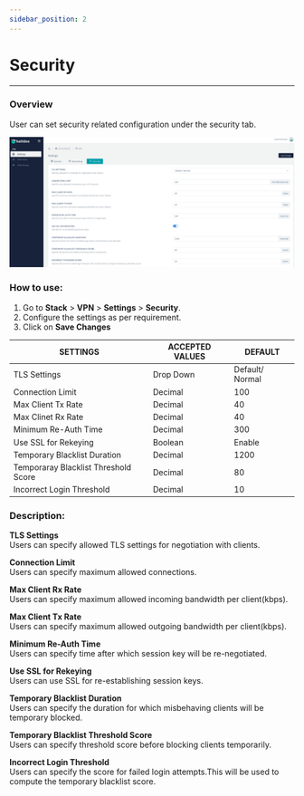 ```yaml
---
sidebar_position: 2
---
```


# Security

---

### Overview

User can set security related configuration under the security tab.

![security](/img/gslb/security.png)  


### How to use:
1. Go to **Stack** > **VPN** > **Settings** > **Security**.  
2. Configure the settings as per requirement.  
3. Click on **Save Changes**  


| SETTINGS                             | ACCEPTED VALUES | DEFAULT         |
|--------------------------------------|-----------------|-----------------|
| TLS Settings                         | Drop Down       | Default/ Normal |
| Connection Limit                     | Decimal         | 100             |
| Max Client Tx Rate                   | Decimal         | 40              |
| Max Clinet Rx Rate                   | Decimal         | 40              |
| Minimum Re-Auth Time                 | Decimal         | 300             |
| Use SSL for Rekeying                 | Boolean         | Enable          |
| Temporary Blacklist Duration         | Decimal         |  1200           |
| Temporaray Blacklist Threshold Score | Decimal         | 80              |
| Incorrect Login Threshold            | Decimal         | 10              |


### Description:

**TLS Settings**  
Users can specify allowed TLS settings for negotiation with clients.  

**Connection Limit**  
Users can specify maximum allowed connections.  

**Max Client Rx Rate**  
Users can specify maximum allowed incoming bandwidth per client(kbps).  

**Max Client Tx Rate**  
Users can specify maximum allowed outgoing bandwidth per client(kbps).  

**Minimum Re-Auth Time**  
Users can specify time after which session key will be re-negotiated.  

**Use SSL for Rekeying**  
Users can use SSL for re-establishing session keys.  

**Temporary Blacklist Duration**  
Users can specify the duration for which misbehaving clients will be temporary blocked.  

**Temporary Blacklist Threshold Score**  
Users can specify threshold score before blocking clients temporarily.  

**Incorrect Login Threshold**  
Users can specify the score for failed login attempts.This will be used to compute the temporary blacklist score.  